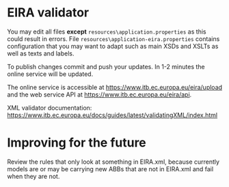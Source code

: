 # EIRA validator

You may edit all files **except** `resources\application.properties` as this could result in errors. File `resources\application-eira.properties` contains configuration that you may want to adapt such as main XSDs and XSLTs as well as texts and labels.

To publish changes commit and push your updates. In 1-2 minutes the online service will be updated.

The online service is accessible at https://www.itb.ec.europa.eu/eira/upload and the web service API at https://www.itb.ec.europa.eu/eira/api.


XML validator documentation: https://www.itb.ec.europa.eu/docs/guides/latest/validatingXML/index.html

# Improving for the future

Review the rules that only look at something in EIRA.xml, because currently models are or may be carrying new ABBs that are not in EIRA.xml and fail when they are not.